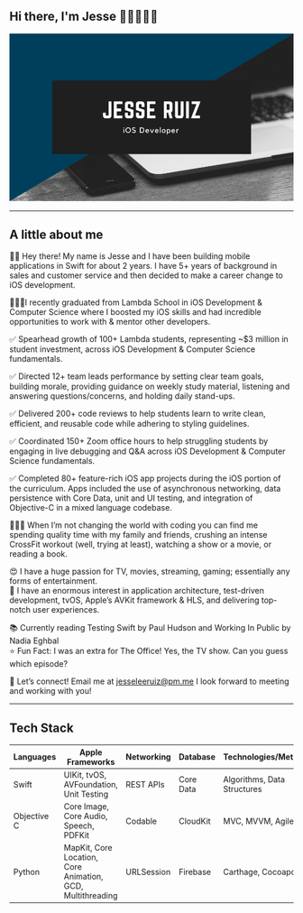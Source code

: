 ## Hi there, I'm Jesse 👋🏽👨🏽‍💻
![Image](https://github.com/jesseleeruiz/jesseleeruiz/blob/master/JesseDesign.png)
___
## A little about me
👋🏽 Hey there! My name is Jesse and I have been building mobile applications in Swift for about 2 years. 
I have 5+ years of background in sales and customer service and then decided to make a career change to iOS development.

👨🏽‍🎓I recently graduated from Lambda School in iOS Development & Computer Science where I boosted my iOS skills and had incredible opportunities to work with & mentor other developers.

✅ Spearhead growth of 100+ Lambda students, representing ~$3 million in student investment, across iOS Development & Computer Science fundamentals.

✅ Directed 12+ team leads performance by setting clear team goals, building morale, providing guidance on weekly study material, listening and answering questions/concerns, and holding daily stand-ups.

✅ Delivered 200+ code reviews to help students learn to write clean, efficient, and reusable code while adhering to styling guidelines.

✅ Coordinated 150+ Zoom office hours to help struggling students by engaging in live debugging and Q&A across iOS Development & Computer Science fundamentals.

✅ Completed 80+ feature-rich iOS app projects during the iOS portion of the curriculum. Apps included the use of asynchronous networking, data persistence with Core Data, unit and UI testing, and integration of Objective-C in a mixed language codebase.

🦸🏽‍♂️ When I’m not changing the world with coding you can find me spending quality time with my family and friends, crushing an intense CrossFit workout (well, trying at least), watching a show or a movie, or reading a book.

😍 I have a huge passion for TV, movies, streaming, gaming; essentially any forms of entertainment.  
📱 I have an enormous interest in application architecture, test-driven development, tvOS, Apple’s AVKit framework & HLS, and delivering top-notch user experiences.

📚 Currently reading Testing Swift by Paul Hudson and Working In Public by Nadia Eghbal  
⭐️ Fun Fact: I was an extra for The Office! Yes, the TV show. Can you guess which episode?

🤝 Let’s connect! Email me at jesseleeruiz@pm.me I look forward to meeting and working with you! 
___
## Tech Stack
__Languages__ | __Apple Frameworks__ | __Networking__ | __Database__ | __Technologies/Methods__
------------- | -------------------- | -------------- | ------------- | ----------------------
Swift         | UIKit, tvOS, AVFoundation, Unit Testing | REST APIs | Core Data | Algorithms, Data Structures
Objective C   | Core Image, Core Audio, Speech, PDFKit | Codable | CloudKit | MVC, MVVM, Agile, Git
Python        | MapKit, Core Location, Core Animation, GCD, Multithreading | URLSession | Firebase | Carthage, Cocoapods
